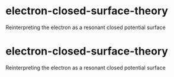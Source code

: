 # electron-closed-surface-theory
Reinterpreting the electron as a resonant closed potential surface
# electron-closed-surface-theory
Reinterpreting the electron as a resonant closed potential surface
